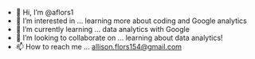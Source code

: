 - 👋 Hi, I’m @aflors1
- 👀 I’m interested in ... learning more about coding and Google analytics 
- 🌱 I’m currently learning ... data analytics with Google 
- 💞️ I’m looking to collaborate on ... learning about data analytics! 
- 📫 How to reach me ... allison.flors154@gmail.com

<!---
aflors1/aflors1 is a ✨ special ✨ repository because its `README.md` (this file) appears on your GitHub profile.
You can click the Preview link to take a look at your changes.
--->
